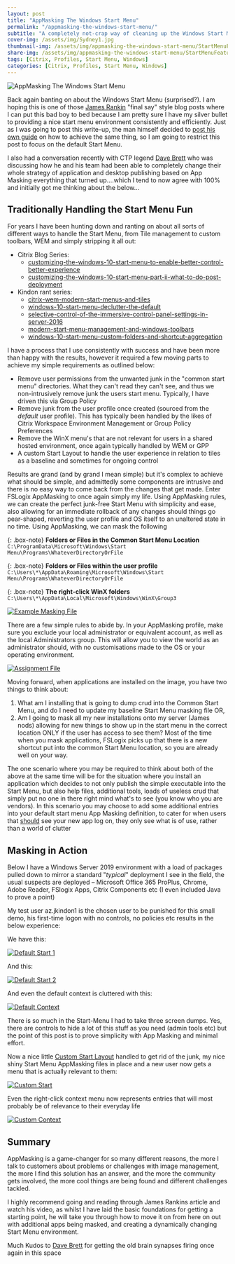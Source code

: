 ```yaml
---
layout: post
title: "AppMasking The Windows Start Menu"
permalink: "/appmasking-the-windows-start-menu/"
subtitle: "A completely not-crap way of cleaning up the Windows Start Menu - without breaking stuff"
cover-img: /assets/img/Sydney1.jpg
thumbnail-img: /assets/img/appmasking-the-windows-start-menu/StartMenuFeatured.png
share-img: /assets/img/appmasking-the-windows-start-menu/StartMenuFeatured.png
tags: [Citrix, Profiles, Start Menu, Windows]
categories: [Citrix, Profiles, Start Menu, Windows]
---
```


![AppMasking The Windows Start Menu]({{site.baseurl}}/assets/img/appmasking-the-windows-start-menu/StartMenuFeatured.png)

Back again banting on about the Windows Start Menu (surprised?). I am hoping this is one of those [James Rankin](https://james-rankin.com/) "final say" style blog posts where I can put this bad boy to bed because I am pretty sure I have my silver bullet to providing a nice start menu environment consistently and efficiently. Just as I was going to post this write-up, the man himself decided to [post his own guide](https://james-rankin.com/videos/dynamic-start-menu-on-server-2016-2019-and-windows-10/) on how to achieve the same thing, so I am going to restrict this post to focus on the default Start Menu. 

I also had a conversation recently with CTP legend [Dave Brett](https://twitter.com/dbretty) who was discussing how he and his team had been able to completely change their whole strategy of application and desktop publishing based on App Masking everything that turned up….which I tend to now agree with 100% and initially got me thinking about the below…

## Traditionally Handling the Start Menu Fun

For years I have been hunting down and ranting on about all sorts of different ways to handle the Start Menu, from Tile management to custom toolbars, WEM and simply stripping it all out:

*   Citrix Blog Series:
    *   [customizing-the-windows-10-start-menu-to-enable-better-control-better-experience](https://www.citrix.com/blogs/2018/04/10/customizing-the-windows-10-start-menu-to-enable-better-control-better-experience/)
    *   [customizing-the-windows-10-start-menu-part-ii-what-to-do-post-deployment](https://www.citrix.com/blogs/2018/05/30/customizing-the-windows-10-start-menu-part-ii-what-to-do-post-deployment/)
*   Kindon rant series:
    *   [citrix-wem-modern-start-menus-and-tiles](https://jkindon.com/2017/10/13/citrix-wem-modern-start-menus-and-tiles/)
    *   [windows-10-start-menu-declutter-the-default](https://jkindon.com/2018/03/20/windows-10-start-menu-declutter-the-default/)
    *   [selective-control-of-the-immersive-control-panel-settings-in-server-2016](https://jkindon.com/2018/09/29/selective-control-of-the-immersive-control-panel-settings-in-server-2016/)
    *   [modern-start-menu-management-and-windows-toolbars](https://jkindon.com/2019/01/29/modern-start-menu-management-and-windows-toolbars/)
    *   [windows-10-start-menu-custom-folders-and-shortcut-aggregation](https://jkindon.com/2019/02/06/windows-10-start-menu-custom-folders-and-shortcut-aggregation/)

I have a process that I use consistently with success and have been more than happy with the results, however it required a few moving parts to achieve my simple requirements as outlined below:

*   Remove user permissions from the unwanted junk in the "common start menu" directories. What they can't read they can't see, and thus we non-intrusively remove junk the users start menu. Typically, I have driven this via Group Policy
*   Remove junk from the user profile once created (sourced from the *default* user profile). This has typically been handled by the likes of Citrix Workspace Environment Management or Group Policy Preferences
*   Remove the WinX menu's that are not relevant for users in a shared hosted environment, once again typically handled by WEM or GPP
*   A custom Start Layout to handle the user experience in relation to tiles as a baseline and sometimes for ongoing control

Results are grand (and by grand I mean simple) but it's complex to achieve what should be simple, and admittedly some components are intrusive and there is no easy way to come back from the changes that get made. Enter FSLogix AppMasking to once again simply my life. Using AppMasking rules, we can create the perfect junk-free Start Menu with simplicity and ease, also allowing for an immediate rollback of any changes should things go pear-shaped, reverting the user profile and OS itself to an unaltered state in no time. Using AppMasking, we can mask the following

{: .box-note}
**Folders or Files in the Common Start Menu Location** `C:\ProgramData\Microsoft\Windows\Start Menu\Programs\WhateverDirectoryOrFile`

{: .box-note}
**Folders or Files within the user profile** `C:\Users\*\AppData\Roaming\Microsoft\Windows\Start Menu\Programs\WhateverDirectoryOrFile`

{: .box-note}
**The right-click WinX folders** `C:\Users\*\AppData\Local\Microsoft\Windows\WinX\Group3`

[![Example Masking File]({{site.baseurl}}/assets/img/appmasking-the-windows-start-menu/AppMaskProfile.png)]({{site.baseurl}}/assets/img/appmasking-the-windows-start-menu/AppMaskProfile.png)

There are a few simple rules to abide by. In your AppMasking profile, make sure you exclude your local administrator or equivalent account, as well as the local Administrators group. This will allow you to view the world as an administrator should, with no customisations made to the OS or your operating environment.

[![Assignment File]({{site.baseurl}}/assets/img/appmasking-the-windows-start-menu/AppMaskAssignments.png)]({{site.baseurl}}/assets/img/appmasking-the-windows-start-menu/AppMaskAssignments.png)

Moving forward, when applications are installed on the image, you have two things to think about:

1.  What am I installing that is going to dump crud into the Common Start Menu, and do I need to update my baseline Start Menu masking file OR,
2.  Am I going to mask all my new installations onto my server (James nods) allowing for new things to show up in the start menu in the correct location ONLY if the user has access to see them? Most of the time when you mask applications, FSLogix picks up that there is a new shortcut put into the common Start Menu location, so you are already well on your way.

The one scenario where you may be required to think about both of the above at the same time will be for the situation where you install an application which decides to not only publish the simple executable into the Start Menu, but also help files, additional tools, loads of useless crud that simply put no one in there right mind what's to see (you know who you are vendors). In this scenario you may choose to add some additional entries into your default start menu App Masking definition, to cater for when users that <u>should</u> see your new app log on, they only see what is of use, rather than a world of clutter

## Masking in Action

Below I have a Windows Server 2019 environment with a load of packages pulled down to mirror a standard "*typical*" deployment I see in the field, the usual suspects are deployed – Microsoft Office 365 ProPlus, Chrome, Adobe Reader, FSlogix Apps, Citrix Components etc (I even included Java to prove a point) 

My test user az.jkindon1 is the chosen user to be punished for this small demo, his first-time logon with no controls, no policies etc results in the below experience:
  
We have this:

[![Default Start 1]({{site.baseurl}}/assets/img/appmasking-the-windows-start-menu/DefaultStart1.png)]({{site.baseurl}}/assets/img/appmasking-the-windows-start-menu/DefaultStart1.png)

And this:

[![Default Start 2]({{site.baseurl}}/assets/img/appmasking-the-windows-start-menu/DefaultStart2.png)]({{site.baseurl}}/assets/img/appmasking-the-windows-start-menu/DefaultStart2.png)

And even the default context is cluttered with this:

[![Default Context]({{site.baseurl}}/assets/img/appmasking-the-windows-start-menu/DefaultContext.png)]({{site.baseurl}}/assets/img/appmasking-the-windows-start-menu/DefaultContext.png)

There is so much in the Start-Menu I had to take three screen dumps. Yes, there are controls to hide a lot of this stuff as you need (admin tools etc) but the point of this post is to prove simplicity with App Masking and minimal effort. 

Now a nice little [Custom Start Layout](https://docs.microsoft.com/en-us/windows/configuration/customize-and-export-start-layout) handled to get rid of the junk, my nice shiny Start Menu AppMasking files in place and a new user now gets a menu that is actually relevant to them: 

[![Custom Start]({{site.baseurl}}/assets/img/appmasking-the-windows-start-menu/CustomStart.png)]({{site.baseurl}}/assets/img/appmasking-the-windows-start-menu/CustomStart.png)

Even the right-click context menu now represents entries that will most probably be of relevance to their everyday life

[![Custom Context]({{site.baseurl}}/assets/img/appmasking-the-windows-start-menu/CustomContext.png)]({{site.baseurl}}/assets/img/appmasking-the-windows-start-menu/CustomContext.png)

## Summary

AppMasking is a game-changer for so many different reasons, the more I talk to customers about problems or challenges with image management, the more I find this solution has an answer, and the more the community gets involved, the more cool things are being found and different challenges tackled. 

I highly recommend going and reading through James Rankins article and watch his video, as whilst I have laid the basic foundations for getting a starting point, he will take you through how to move it on from here on out with additional apps being masked, and creating a dynamically changing Start Menu environment. 

Much Kudos to [Dave Brett](https://twitter.com/dbretty) for getting the old brain synapses firing once again in this space